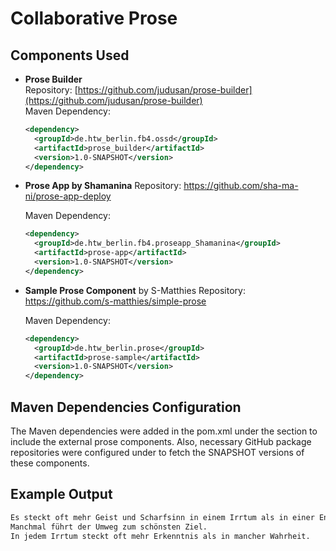 # Collaborative Prose

## Components Used

- **Prose Builder**  
  Repository: [https://github.com/judusan/prose-builder](https://github.com/judusan/prose-builder)  
  Maven Dependency:  
  ```xml
  <dependency>
    <groupId>de.htw_berlin.fb4.ossd</groupId>
    <artifactId>prose_builder</artifactId>
    <version>1.0-SNAPSHOT</version>
  </dependency>
  ```
    
- **Prose App by Shamanina**
  Repository: https://github.com/sha-ma-ni/prose-app-deploy

    Maven Dependency:

  ```xml
  <dependency>
    <groupId>de.htw_berlin.fb4.proseapp_Shamanina</groupId>
    <artifactId>prose-app</artifactId>
    <version>1.0-SNAPSHOT</version>
  </dependency>
  ```

- **Sample Prose Component** by S-Matthies
Repository: https://github.com/s-matthies/simple-prose

  Maven Dependency:

  ```xml
  <dependency>
    <groupId>de.htw_berlin.prose</groupId>
    <artifactId>prose-sample</artifactId>
    <version>1.0-SNAPSHOT</version>
  </dependency>
  ```

## Maven Dependencies Configuration
The Maven dependencies were added in the pom.xml under the <dependencies> section to include the external prose components. Also, necessary GitHub package repositories were configured under <repositories> to fetch the SNAPSHOT versions of these components.

## Example Output
```xml
Es steckt oft mehr Geist und Scharfsinn in einem Irrtum als in einer Entdeckung.
Manchmal führt der Umweg zum schönsten Ziel.
In jedem Irrtum steckt oft mehr Erkenntnis als in mancher Wahrheit.
```
